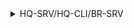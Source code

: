 <details>
 <summary> HQ-SRV/HQ-CLI/BR-SRV </summary>

  ```tcl
cp /etc/apt/sources.list.d/alt.list /etc/apt/sources.list.d/alt.list.bak

sed -i 's|^rpm.*ftp\.altlinux|# &|g' /etc/apt/sources.list.d/alt.list

cat >> /etc/apt/sources.list.d/alt.list <<EOF
rpm http://192.168.0.91/mirror p10/branch/x86_64 classic
rpm http://192.168.0.91/mirror p10/branch/noarch classic
rpm http://192.168.0.91/mirror p10/branch/x86_64-i586 classic
EOF

apt-get update

  ```

</details>

  
